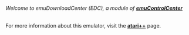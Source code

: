 ###### Welcome to emuDownloadCenter (EDC), a module of [**emuControlCenter**](https://github.com/PhoenixInteractiveNL/emuControlCenter/wiki/)

For more information about this emulator, visit the [**atari++**](https://github.com/PhoenixInteractiveNL/emuDownloadCenter/wiki/Emulator-atariplusplus#menu) page.
